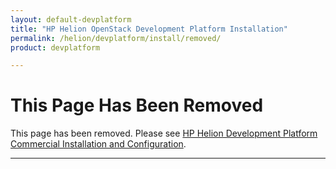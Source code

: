 ```yaml
---
layout: default-devplatform
title: "HP Helion OpenStack Development Platform Installation"
permalink: /helion/devplatform/install/removed/
product: devplatform

---
```

<!--PUBLISHED-->

# This Page Has Been Removed


This page has been removed.  Please see [HP Helion Development Platform Commercial Installation and Configuration](/helion/devplatform/install/).



----
 


